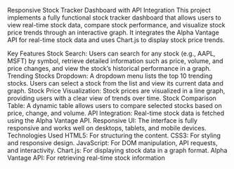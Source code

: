 Responsive Stock Tracker Dashboard with API Integration
This project implements a fully functional stock tracker dashboard that allows users to view real-time stock data, compare stock performance, and visualize stock price trends through an interactive graph. It integrates the Alpha Vantage API for real-time stock data and uses Chart.js to display stock price trends.

Key Features
Stock Search: Users can search for any stock (e.g., AAPL, MSFT) by symbol, retrieve detailed information such as price, volume, and price changes, and view the stock’s historical performance in a graph.
Trending Stocks Dropdown: A dropdown menu lists the top 10 trending stocks. Users can select a stock from the list and view its current data and graph.
Stock Price Visualization: Stock prices are visualized in a line graph, providing users with a clear view of trends over time.
Stock Comparison Table: A dynamic table allows users to compare selected stocks based on price, change, and volume.
API Integration: Real-time stock data is fetched using the Alpha Vantage API.
Responsive UI: The interface is fully responsive and works well on desktops, tablets, and mobile devices.
Technologies Used
HTML5: For structuring the content.
CSS3: For styling and responsive design.
JavaScript: For DOM manipulation, API requests, and interactivity.
Chart.js: For displaying stock data in a graph format.
Alpha Vantage API: For retrieving real-time stock information